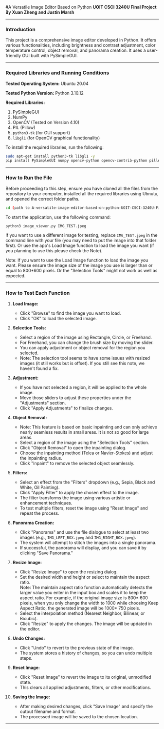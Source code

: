 #A Versatile Image Editor Based on Python
**UOIT CSCI 3240U Final Project**  
**By Xuan Zheng and Justin Marsh**  

---

### Introduction  
This project is a comprehensive image editor developed in Python. It offers various functionalities, including brightness and contrast adjustment, color temperature control, object removal, and panorama creation. It uses a user-friendly GUI built with PySimpleGUI.

---

### Required Libraries and Running Conditions  

**Tested Operating System:** Ubuntu 20.04  

**Tested Python Version:** Python 3.10.12  

**Required Libraries:**  
1. PySimpleGUI  
2. NumPy  
3. OpenCV (Tested on Version 4.10)  
4. PIL (Pillow)  
5. `python3-tk` (for GUI support)  
6. `libgl1` (for OpenCV graphical functionality)

To install the required libraries, run the following:  
```bash
sudo apt-get install python3-tk libgl1 -y
pip install PySimpleGUI numpy opencv-python opencv-contrib-python pillow
```  

---

### How to Run the File  

Before proceeding to this step, ensure you have cloned all the files from the repository to your computer, installed all the required libraries using Ubnutu, and opened the correct folder paths.
```bash
cd (path to A-versatile-image-editor-based-on-python-UOIT-CSCI-3240U-FinalProject)
```  
To start the application, use the following command:  
```bash
python3 image_viewer.py IMG_TEST.jpeg
```  

If you want to use a different image for testing, replace `IMG_TEST.jpeg` in the command line with your file (you may need to put the image into that folder first). Or use the app's Load Image function to load the image you want (if you planning to use this please check the Note).

Note: If you want to use the Load Image function to load the image you want. Please ensure the image size of the image you use is larger than or equal to 800*600 pixels. Or the "Selection Tools" might not work as well as expected.

---

### How to Test Each Function  

1. **Load Image:**  
   - Click "Browse" to find the image you want to load.
   - Click "OK" to load the selected image.

2. **Selection Tools:**  
   - Select a region of the image using Rectangle, Circle, or Freehand.
   - For Freehand, you can change the brush size by moving the slider.  
   - You can apply adjustment or object removal for the region you selected.  
   - Note: The selection tool seems to have some issues with resized images (it still works but is offset). If you still see this note, we haven't found a fix.

3. **Adjustment:**  
   - If you have not selected a region, it will be applied to the whole image.   
   - Move those sliders to adjust these properties under the "Adjustments" section.   
   - Click "Apply Adjustments" to finalize changes.

4. **Object Removal:**  
   - Note: This feature is based on basic inpainting and can only achieve nearly seamless results in small areas. It is not so good for large areas.
   - Select a region of the image using the "Selection Tools" section.  
   - Click "Object Removal" to open the inpainting dialog.  
   - Choose the inpainting method (Telea or Navier-Stokes) and adjust the inpainting radius.  
   - Click "Inpaint" to remove the selected object seamlessly.

5. **Filters:**  
   - Select an effect from the "Filters" dropdown (e.g., Sepia, Black and White, Oil Painting).  
   - Click "Apply Filter" to apply the chosen effect to the image.  
   - The filter transforms the image using various artistic or enhancement techniques.  
   - To test multiple filters, reset the image using "Reset Image" and repeat the process.

6. **Panorama Creation:**  
   - Click "Panorama" and use the file dialogue to select at least two images (e.g., `IMG_LEFT_BOX.jpeg` and `IMG_RIGHT_BOX.jpeg`).  
   - The system will attempt to stitch the images into a single panorama.  
   - If successful, the panorama will display, and you can save it by clicking "Save Panorama."

7. **Resize Image:**  
   - Click "Resize Image" to open the resizing dialog.  
   - Set the desired width and height or select to maintain the aspect ratio.  
   Note: The maintain aspect ratio function automatically detects the larger value you enter in the input box and scales it to keep the aspect ratio. For example, if the original image size is 800* 600 pixels, when you only change the width to 1000 while choosing Keep Aspect Ratio, the generated image will be 1000* 750 pixels.
   - Select the interpolation method (Nearest Neighbor, Bilinear, or Bicubic).  
   - Click "Resize" to apply the changes. The image will be updated in the editor.

8. **Undo Changes:**  
   - Click "Undo" to revert to the previous state of the image.  
   - The system stores a history of changes, so you can undo multiple steps.

9. **Reset Image:**  
   - Click "Reset Image" to revert the image to its original, unmodified state.  
   - This clears all applied adjustments, filters, or other modifications.

10. **Saving the Image:**  
    - After making desired changes, click "Save Image" and specify the output filename and format.  
    - The processed image will be saved to the chosen location.

---
